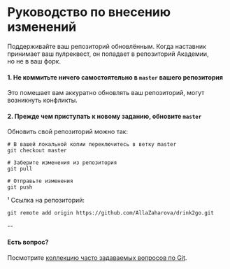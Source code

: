 # Руководство по внесению изменений

Поддерживайте ваш репозиторий обновлённым. Когда наставник принимает ваш пулреквест, он попадает в репозиторий Академии, но не в ваш форк.

#### 1. Не коммитьте ничего самостоятельно в `master` вашего репозитория

Это помешает вам аккуратно обновлять ваш репозиторий, могут возникнуть конфликты.

#### 2. Прежде чем приступать к новому заданию, обновите `master`

Обновить свой репозиторий можно так:

```
# В вашей локальной копии переключитесь в ветку master
git checkout master

# Заберите изменения из репозитория
git pull

# Отправьте изменения
git push
```

¹ Cсылка на репозиторий:

```
git remote add origin https://github.com/AllaZaharova/drink2go.git
```


--

#### Есть вопрос?

Посмотрите [коллекцию часто задаваемых вопросов по Git](http://firstaidgit.ru).
